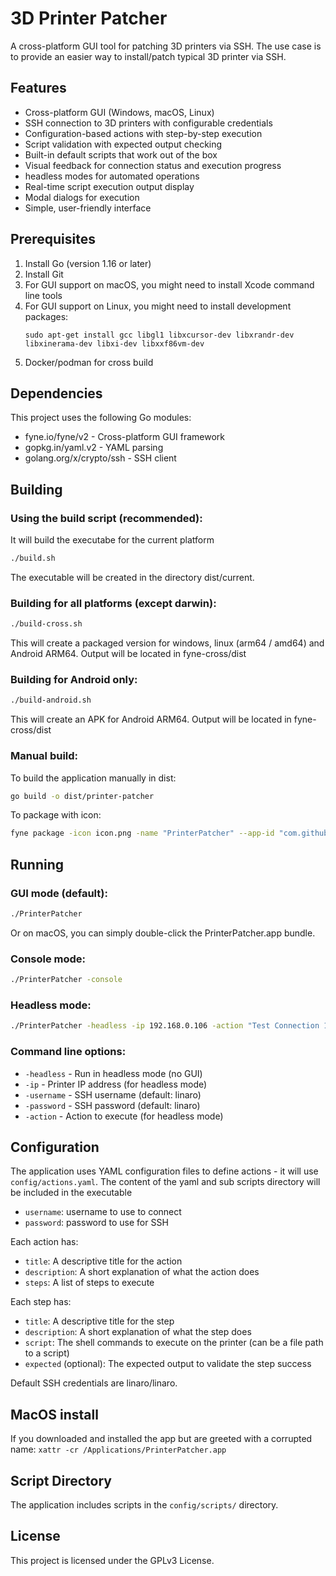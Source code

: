 # 3D Printer Patcher
A cross-platform GUI tool for patching 3D printers via SSH.
The use case is to provide an easier way to install/patch typical 3D printer via SSH.

## Features

- Cross-platform GUI (Windows, macOS, Linux)
- SSH connection to 3D printers with configurable credentials
- Configuration-based actions with step-by-step execution
- Script validation with expected output checking
- Built-in default scripts that work out of the box
- Visual feedback for connection status and execution progress
- headless modes for automated operations
- Real-time script execution output display
- Modal dialogs for execution
- Simple, user-friendly interface

## Prerequisites

1. Install Go (version 1.16 or later)
2. Install Git
3. For GUI support on macOS, you might need to install Xcode command line tools
4. For GUI support on Linux, you might need to install development packages:
   ```
   sudo apt-get install gcc libgl1 libxcursor-dev libxrandr-dev libxinerama-dev libxi-dev libxxf86vm-dev
   ```
5. Docker/podman for cross build

## Dependencies

This project uses the following Go modules:
- fyne.io/fyne/v2 - Cross-platform GUI framework
- gopkg.in/yaml.v2 - YAML parsing
- golang.org/x/crypto/ssh - SSH client

## Building

### Using the build script (recommended):
It will build the executabe for the current platform
```bash
./build.sh
```

The executable will be created in the directory dist/current.

### Building for all platforms (except darwin):
```bash
./build-cross.sh
```

This will create a packaged version for windows, linux (arm64 / amd64) and Android ARM64. Output will be located in fyne-cross/dist

### Building for Android only:
```bash
./build-android.sh
```

This will create an APK for Android ARM64. Output will be located in fyne-cross/dist

### Manual build:

To build the application manually in dist:
```bash
go build -o dist/printer-patcher
```

To package with icon:
```bash
fyne package -icon icon.png -name "PrinterPatcher" --app-id "com.github.pijalu.printer-patcher" --app-build 1 --app-version 1.0.0
```

## Running

### GUI mode (default):

```bash
./PrinterPatcher
```

Or on macOS, you can simply double-click the PrinterPatcher.app bundle.

### Console mode:

```bash
./PrinterPatcher -console
```

### Headless mode:

```bash
./PrinterPatcher -headless -ip 192.168.0.106 -action "Test Connection 106" -username linaro -password linaro
```

### Command line options:

- `-headless` - Run in headless mode (no GUI)
- `-ip` - Printer IP address (for headless mode)
- `-username` - SSH username (default: linaro)
- `-password` - SSH password (default: linaro)
- `-action` - Action to execute (for headless mode)

## Configuration

The application uses YAML configuration files to define actions - it will use `config/actions.yaml`.
The content of the yaml and sub scripts directory will be included in the executable

- `username`: username to use to connect
- `password`: password to use for SSH

Each action has:
- `title`: A descriptive title for the action
- `description`: A short explanation of what the action does
- `steps`: A list of steps to execute

Each step has:
- `title`: A descriptive title for the step
- `description`: A short explanation of what the step does
- `script`: The shell commands to execute on the printer (can be a file path to a script)
- `expected` (optional): The expected output to validate the step success

Default SSH credentials are linaro/linaro.

## MacOS install
If you downloaded and installed the app but are greeted with a corrupted name: 
`xattr -cr /Applications/PrinterPatcher.app`

## Script Directory
The application includes scripts in the `config/scripts/` directory.

## License
This project is licensed under the GPLv3 License.